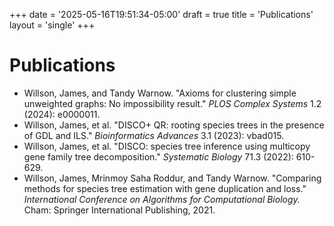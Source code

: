 +++
date = '2025-05-16T19:51:34-05:00'
draft = true
title = 'Publications'
layout = 'single'
+++

# Publications

- Willson, James, and Tandy Warnow. "Axioms for clustering simple unweighted graphs: No impossibility result." *PLOS Complex Systems* 1.2 (2024): e0000011.
- Willson, James, et al. "DISCO+ QR: rooting species trees in the presence of GDL and ILS." *Bioinformatics Advances* 3.1 (2023): vbad015.
- Willson, James, et al. "DISCO: species tree inference using multicopy gene family tree decomposition." *Systematic Biology* 71.3 (2022): 610-629.
- Willson, James, Mrinmoy Saha Roddur, and Tandy Warnow. "Comparing methods for species tree estimation with gene duplication and loss." *International Conference on Algorithms for Computational Biology.* Cham: Springer International Publishing, 2021.
